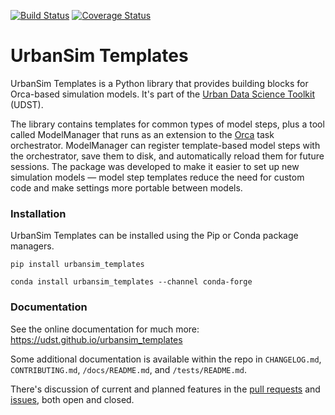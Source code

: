 [![Build Status](https://travis-ci.org/UDST/urbansim_templates.svg?branch=master)](https://travis-ci.org/UDST/urbansim_templates)
[![Coverage Status](https://coveralls.io/repos/github/UDST/urbansim_templates/badge.svg?branch=master)](https://coveralls.io/github/UDST/urbansim_templates?branch=master)

# UrbanSim Templates

UrbanSim Templates is a Python library that provides building blocks for Orca-based simulation models. It's part of the [Urban Data Science Toolkit](https://docs.udst.org) (UDST).

The library contains templates for common types of model steps, plus a tool called ModelManager that runs as an extension to the [Orca](https://udst.github.io/orca) task orchestrator. ModelManager can register template-based model steps with the orchestrator, save them to disk, and automatically reload them for future sessions. The package was developed to make it easier to set up new simulation models — model step templates reduce the need for custom code and make settings more portable between models.

### Installation
UrbanSim Templates can be installed using the Pip or Conda package managers.

```
pip install urbansim_templates
```

```
conda install urbansim_templates --channel conda-forge
```

### Documentation

See the online documentation for much more: https://udst.github.io/urbansim_templates

Some additional documentation is available within the repo in `CHANGELOG.md`, `CONTRIBUTING.md`, `/docs/README.md`, and `/tests/README.md`.

There's discussion of current and planned features in the [pull requests](https://github.com/udst/urbansim_templates/pulls?utf8=✓&q=is%3Apr) and [issues](https://github.com/udst/urbansim_templates/issues?utf8=✓&q=is%3Aissue), both open and closed.
